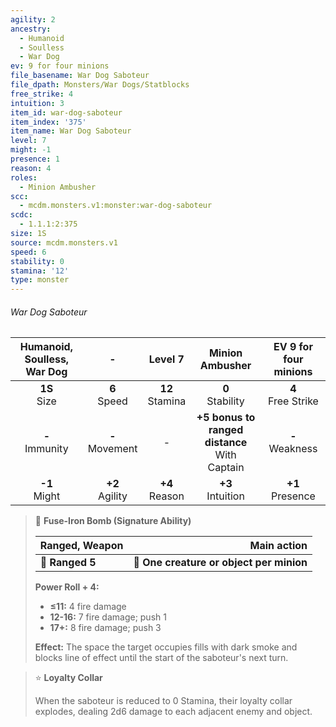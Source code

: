 ```yaml
---
agility: 2
ancestry:
  - Humanoid
  - Soulless
  - War Dog
ev: 9 for four minions
file_basename: War Dog Saboteur
file_dpath: Monsters/War Dogs/Statblocks
free_strike: 4
intuition: 3
item_id: war-dog-saboteur
item_index: '375'
item_name: War Dog Saboteur
level: 7
might: -1
presence: 1
reason: 4
roles:
  - Minion Ambusher
scc:
  - mcdm.monsters.v1:monster:war-dog-saboteur
scdc:
  - 1.1.1:2:375
size: 1S
source: mcdm.monsters.v1
speed: 6
stability: 0
stamina: '12'
type: monster
---
```


###### War Dog Saboteur

| Humanoid, Soulless, War Dog |          -          |       Level 7       |                  Minion Ambusher                  | EV 9 for four minions  |
| :-------------------------: | :-----------------: | :-----------------: | :-----------------------------------------------: | :--------------------: |
|      **1S**<br/> Size       |  **6**<br/> Speed   | **12**<br/> Stamina |               **0**<br/> Stability                | **4**<br/> Free Strike |
|     **-**<br/> Immunity     | **-**<br/> Movement |          -          | **+5 bonus to ranged distance**<br/> With Captain |  **-**<br/> Weakness   |
|      **-1**<br/> Might      | **+2**<br/> Agility | **+4**<br/> Reason  |               **+3**<br/> Intuition               |  **+1**<br/> Presence  |

<!-- -->
> 🏹 **Fuse-Iron Bomb (Signature Ability)**
>
> | **Ranged, Weapon** |                          **Main action** |
> | ------------------ | ---------------------------------------: |
> | **📏 Ranged 5**    | **🎯 One creature or object per minion** |
>
> **Power Roll + 4:**
>
> - **≤11:** 4 fire damage
> - **12-16:** 7 fire damage; push 1
> - **17+:** 8 fire damage; push 3
>
> **Effect:** The space the target occupies fills with dark smoke and blocks line of effect until the start of the saboteur's next turn.

<!-- -->
> ⭐️ **Loyalty Collar**
>
> When the saboteur is reduced to 0 Stamina, their loyalty collar explodes, dealing 2d6 damage to each adjacent enemy and object.
